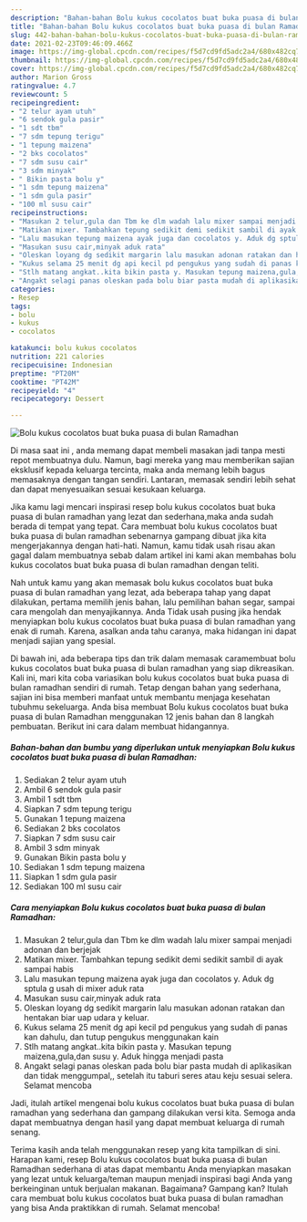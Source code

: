 ```yaml
---
description: "Bahan-bahan Bolu kukus cocolatos buat buka puasa di bulan Ramadhan yang nikmat dan Mudah Dibuat"
title: "Bahan-bahan Bolu kukus cocolatos buat buka puasa di bulan Ramadhan yang nikmat dan Mudah Dibuat"
slug: 442-bahan-bahan-bolu-kukus-cocolatos-buat-buka-puasa-di-bulan-ramadhan-yang-nikmat-dan-mudah-dibuat
date: 2021-02-23T09:46:09.466Z
image: https://img-global.cpcdn.com/recipes/f5d7cd9fd5adc2a4/680x482cq70/bolu-kukus-cocolatos-buat-buka-puasa-di-bulan-ramadhan-foto-resep-utama.jpg
thumbnail: https://img-global.cpcdn.com/recipes/f5d7cd9fd5adc2a4/680x482cq70/bolu-kukus-cocolatos-buat-buka-puasa-di-bulan-ramadhan-foto-resep-utama.jpg
cover: https://img-global.cpcdn.com/recipes/f5d7cd9fd5adc2a4/680x482cq70/bolu-kukus-cocolatos-buat-buka-puasa-di-bulan-ramadhan-foto-resep-utama.jpg
author: Marion Gross
ratingvalue: 4.7
reviewcount: 5
recipeingredient:
- "2 telur ayam utuh"
- "6 sendok gula pasir"
- "1 sdt tbm"
- "7 sdm tepung terigu"
- "1 tepung maizena"
- "2 bks cocolatos"
- "7 sdm susu cair"
- "3 sdm minyak"
- " Bikin pasta bolu y"
- "1 sdm tepung maizena"
- "1 sdm gula pasir"
- "100 ml susu cair"
recipeinstructions:
- "Masukan 2 telur,gula dan Tbm ke dlm wadah lalu mixer sampai menjadi adonan dan berjejak"
- "Matikan mixer. Tambahkan tepung sedikit demi sedikit sambil di ayak sampai habis"
- "Lalu masukan tepung maizena ayak juga dan cocolatos y. Aduk dg sptula g usah di mixer aduk rata"
- "Masukan susu cair,minyak aduk rata"
- "Oleskan loyang dg sedikit margarin lalu masukan adonan ratakan dan hentakan biar uap udara y keluar."
- "Kukus selama 25 menit dg api kecil pd pengukus yang sudah di panas kan dahulu, dan tutup pengukus menggunakan kain"
- "Stlh matang angkat..kita bikin pasta y. Masukan tepung maizena,gula,dan susu y. Aduk hingga menjadi pasta"
- "Angakt selagi panas oleskan pada bolu biar pasta mudah di aplikasikan dan tidak menggumpal,, setelah itu taburi seres atau keju sesuai selera. Selamat mencoba"
categories:
- Resep
tags:
- bolu
- kukus
- cocolatos

katakunci: bolu kukus cocolatos 
nutrition: 221 calories
recipecuisine: Indonesian
preptime: "PT20M"
cooktime: "PT42M"
recipeyield: "4"
recipecategory: Dessert

---
```



![Bolu kukus cocolatos buat buka puasa di bulan Ramadhan](https://img-global.cpcdn.com/recipes/f5d7cd9fd5adc2a4/680x482cq70/bolu-kukus-cocolatos-buat-buka-puasa-di-bulan-ramadhan-foto-resep-utama.jpg)

Di masa  saat ini , anda memang dapat membeli masakan jadi tanpa mesti repot membuatnya dulu. Namun, bagi mereka yang mau memberikan sajian eksklusif kepada keluarga tercinta, maka anda memang lebih bagus memasaknya dengan tangan sendiri. Lantaran, memasak sendiri lebih sehat dan dapat menyesuaikan sesuai kesukaan keluarga.

Jika kamu lagi mencari inspirasi resep bolu kukus cocolatos buat buka puasa di bulan ramadhan yang lezat dan sederhana,maka anda sudah berada di tempat yang tepat. Cara membuat bolu kukus cocolatos buat buka puasa di bulan ramadhan  sebenarnya gampang dibuat jika kita mengerjakannya dengan hati-hati. Namun, kamu tidak usah risau akan gagal dalam membuatnya 
sebab dalam artikel ini kami akan membahas bolu kukus cocolatos buat buka puasa di bulan ramadhan dengan teliti.  



Nah untuk kamu yang akan memasak bolu kukus cocolatos buat buka puasa di bulan ramadhan yang lezat, ada beberapa tahap yang dapat dilakukan, pertama memilih jenis bahan, lalu pemilihan bahan segar, sampai cara mengolah dan menyajikannya. Anda Tidak usah pusing jika hendak menyiapkan bolu kukus cocolatos buat buka puasa di bulan ramadhan yang enak di rumah. Karena, asalkan anda  tahu caranya, maka hidangan ini dapat menjadi sajian yang spesial.

Di bawah ini, ada beberapa tips dan trik dalam memasak caramembuat bolu kukus cocolatos buat buka puasa di bulan ramadhan yang siap dikreasikan. Kali ini, mari kita coba variasikan bolu kukus cocolatos buat buka puasa di bulan ramadhan sendiri di rumah. Tetap dengan bahan yang sederhana, sajian ini bisa memberi manfaat untuk membantu menjaga kesehatan tubuhmu sekeluarga. Anda bisa membuat Bolu kukus cocolatos buat buka puasa di bulan Ramadhan menggunakan 12 jenis bahan dan 8 langkah pembuatan. Berikut ini cara dalam membuat hidangannya.

<!--inarticleads1-->

##### Bahan-bahan dan bumbu yang diperlukan untuk menyiapkan Bolu kukus cocolatos buat buka puasa di bulan Ramadhan:

1. Sediakan 2 telur ayam utuh
1. Ambil 6 sendok gula pasir
1. Ambil 1 sdt tbm
1. Siapkan 7 sdm tepung terigu
1. Gunakan 1 tepung maizena
1. Sediakan 2 bks cocolatos
1. Siapkan 7 sdm susu cair
1. Ambil 3 sdm minyak
1. Gunakan  Bikin pasta bolu y
1. Sediakan 1 sdm tepung maizena
1. Siapkan 1 sdm gula pasir
1. Sediakan 100 ml susu cair




<!--inarticleads2-->

##### Cara menyiapkan Bolu kukus cocolatos buat buka puasa di bulan Ramadhan:

1. Masukan 2 telur,gula dan Tbm ke dlm wadah lalu mixer sampai menjadi adonan dan berjejak
1. Matikan mixer. Tambahkan tepung sedikit demi sedikit sambil di ayak sampai habis
1. Lalu masukan tepung maizena ayak juga dan cocolatos y. Aduk dg sptula g usah di mixer aduk rata
1. Masukan susu cair,minyak aduk rata
1. Oleskan loyang dg sedikit margarin lalu masukan adonan ratakan dan hentakan biar uap udara y keluar.
1. Kukus selama 25 menit dg api kecil pd pengukus yang sudah di panas kan dahulu, dan tutup pengukus menggunakan kain
1. Stlh matang angkat..kita bikin pasta y. Masukan tepung maizena,gula,dan susu y. Aduk hingga menjadi pasta
1. Angakt selagi panas oleskan pada bolu biar pasta mudah di aplikasikan dan tidak menggumpal,, setelah itu taburi seres atau keju sesuai selera. Selamat mencoba




Jadi, itulah artikel mengenai  bolu kukus cocolatos buat buka puasa di bulan ramadhan  yang sederhana dan gampang dilakukan versi kita. Semoga anda dapat membuatnya dengan hasil yang dapat membuat keluarga di rumah senang. 

Terima kasih anda telah menggunakan resep yang kita tampilkan di sini. Harapan kami, resep  Bolu kukus cocolatos buat buka puasa di bulan Ramadhan sederhana di atas dapat membantu Anda menyiapkan masakan yang lezat untuk keluarga/teman maupun menjadi inspirasi bagi Anda yang berkeinginan untuk berjualan makanan. Bagaimana? Gampang kan? Itulah cara membuat bolu kukus cocolatos buat buka puasa di bulan ramadhan yang bisa Anda praktikkan di rumah. Selamat mencoba!

